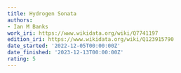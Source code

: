 ```yaml
---
title: Hydrogen Sonata
authors:
- Ian M Banks
work_iri: https://www.wikidata.org/wiki/Q7741197
edition_iri: https://www.wikidata.org/wiki/Q123915790
date_started: '2022-12-05T00:00:00Z'
date_finished: '2023-12-13T00:00:00Z'
rating: 5
---
```



